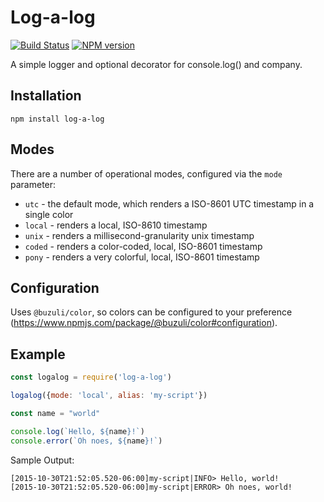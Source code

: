 # Log-a-log

[![Build Status][travis-image]][travis-url]
[![NPM version][npm-image]][npm-url]

A simple logger and optional decorator for console.log() and company.

## Installation
```
npm install log-a-log
```

## Modes
There are a number of operational modes, configured via the `mode` parameter:
* `utc` - the default mode, which renders a ISO-8601 UTC timestamp in a single color
* `local` - renders a local, ISO-8610 timestamp
* `unix` - renders a millisecond-granularity unix timestamp
* `coded` - renders a color-coded, local, ISO-8601 timestamp 
* `pony` - renders a very colorful, local, ISO-8601 timestamp

## Configuration
Uses `@buzuli/color`, so colors can be configured to your preference (https://www.npmjs.com/package/@buzuli/color#configuration).

## Example
```javascript
const logalog = require('log-a-log')

logalog({mode: 'local', alias: 'my-script'})

const name = "world"

console.log(`Hello, ${name}!`)
console.error(`Oh noes, ${name}!`)
```

Sample Output:
```
[2015-10-30T21:52:05.520-06:00]my-script|INFO> Hello, world!
[2015-10-30T21:52:05.520-06:00]my-script|ERROR> Oh noes, world!
```

[travis-url]: https://travis-ci.org/joeledwards/node-logalog
[travis-image]: https://img.shields.io/travis/joeledwards/node-logalog/master.svg
[npm-url]: https://www.npmjs.com/package/log-a-log
[npm-image]: https://img.shields.io/npm/v/log-a-log.svg
